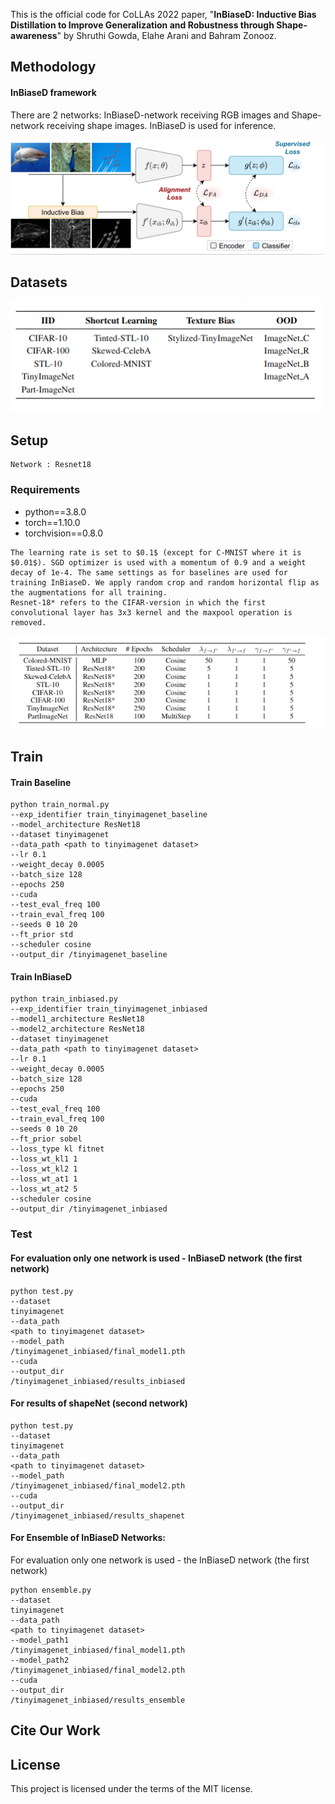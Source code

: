 

This is the official code for CoLLAs 2022 paper, "**InBiaseD: Inductive Bias Distillation to Improve Generalization and Robustness through Shape-awareness**" by Shruthi Gowda, Elahe Arani and Bahram Zonooz.

## Methodology

#### InBiaseD framework

There are 2 networks:
InBiaseD-network receiving RGB images and 
Shape-network receiving shape images. InBiaseD is used for inference.

![image info](./src/method.png)

## Datasets 

![image info](./src/dataset.png)

## Setup

```
Network : Resnet18 
```
### Requirements
- python==3.8.0
- torch==1.10.0
- torchvision==0.8.0 

```
The learning rate is set to $0.1$ (except for C-MNIST where it is $0.01$). SGD optimizer is used with a momentum of 0.9 and a weight decay of 1e-4. The same settings as for baselines are used for training InBiaseD. We apply random crop and random horizontal flip as the augmentations for all training.
Resnet-18* refers to the CIFAR-version in which the first convolutional layer has 3x3 kernel and the maxpool operation is removed.
```

![image info](./src/setup.png)


## Train 

#### Train Baseline

```
python train_normal.py 
--exp_identifier train_tinyimagenet_baseline
--model_architecture ResNet18
--dataset tinyimagenet
--data_path <path to tinyimagenet dataset>
--lr 0.1
--weight_decay 0.0005
--batch_size 128
--epochs 250
--cuda
--test_eval_freq 100
--train_eval_freq 100
--seeds 0 10 20
--ft_prior std
--scheduler cosine
--output_dir /tinyimagenet_baseline
```
#### Train InBiaseD

```
python train_inbiased.py 
--exp_identifier train_tinyimagenet_inbiased
--model1_architecture ResNet18
--model2_architecture ResNet18
--dataset tinyimagenet
--data_path <path to tinyimagenet dataset>
--lr 0.1
--weight_decay 0.0005
--batch_size 128
--epochs 250
--cuda
--test_eval_freq 100
--train_eval_freq 100
--seeds 0 10 20
--ft_prior sobel
--loss_type kl fitnet
--loss_wt_kl1 1
--loss_wt_kl2 1
--loss_wt_at1 1
--loss_wt_at2 5
--scheduler cosine
--output_dir /tinyimagenet_inbiased
```

### Test
#### For evaluation only one network is used - InBiaseD network (the first network)
```
python test.py 
--dataset
tinyimagenet
--data_path
<path to tinyimagenet dataset>
--model_path
/tinyimagenet_inbiased/final_model1.pth
--cuda
--output_dir
/tinyimagenet_inbiased/results_inbiased
```

#### For results of shapeNet (second network)
```
python test.py 
--dataset
tinyimagenet
--data_path
<path to tinyimagenet dataset>
--model_path
/tinyimagenet_inbiased/final_model2.pth
--cuda
--output_dir
/tinyimagenet_inbiased/results_shapenet
```

#### For Ensemble of InBiaseD Networks:

For evaluation only one network is used - the InBiaseD network (the first network)
```
python ensemble.py 
--dataset
tinyimagenet
--data_path
<path to tinyimagenet dataset>
--model_path1
/tinyimagenet_inbiased/final_model1.pth
--model_path2
/tinyimagenet_inbiased/final_model2.pth
--cuda
--output_dir
/tinyimagenet_inbiased/results_ensemble
```

## Cite Our Work

## License

This project is licensed under the terms of the MIT license.

